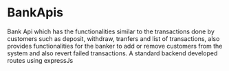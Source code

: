 # BankApis
Bank Api which has the functionalities similar to the transactions done by customers such as deposit, withdraw, tranfers and list of transactions, also provides functionalities for the banker to add or remove customers from the system and also revert failed transactions. A standard backend developed routes using expressJs 
